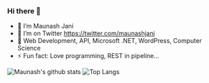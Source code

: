 ### Hi there 👋

- 🔭 I’m Maunash Jani
- 🤔 I’m on Twitter https://twitter.com/maunashjani
- 💬 Web Development, API, Microsoft .NET, WordPress, Computer Science
- ⚡ Fun fact: Love programming, REST in pipeline...

![Maunash's github stats](https://github-readme-stats.vercel.app/api?username=maunashjani&show_icons=true&count_private=true)
![Top Langs](https://github-readme-stats.vercel.app/api/top-langs/?username=maunashjani&layout=compact)
